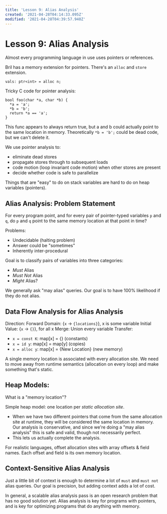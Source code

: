 ```yaml
---
title: 'Lesson 9: Alias Analysis'
created: '2021-04-28T04:14:33.095Z'
modified: '2021-04-28T04:39:57.940Z'
---
```


# Lesson 9: Alias Analysis

Almost every programming language in use uses pointers or references.

Bril has a memory extension for pointers. There's an `alloc` and `store` extension.

```
vals: ptr<int> = alloc n;
```

Tricky C code for pointer analysis:

```
bool foo(char *a, char *b) {
  *a = 'a';
  *b = 'b';
  return *a == 'a';
}
```

This func appears to always return true, but a and b could actually point to the same location in memory. Theoretically `*b = 'b';` could be dead code, but we can't delete it.

We use pointer analysis to:
- eliminate dead stores
- propagate stores through to subsequent loads
- code motion (loop invariant code motion) when other stores are present
- decide whether code is safe to parallelize

Things that are "easy" to do on stack variables are hard to do on heap variables (pointers).

## Alias Analysis: Problem Statement

For every program point, and for every pair of pointer-typed variables `p` and `q`, do `p` and `q` point to the same memory location at that point in time?

Problems:
- Undecidable (halting problem)
- Answer could be "sometimes"
- Inherently inter-procedural

Goal is to classify pairs of variables into three categories:
- _Must_ Alias
- _Must Not_ Alias
- _Might_ Alias?

We generally ask "may alias" queries. Our goal is to have 100% likelihood if they do not alias.

## Data Flow Analysis for Alias Analysis

Direction: Forward
Domain: {`x` -> `{locations}`}, x is some variable
Initial Value: {`x` -> `{}`}, for all x
Merge: Union every variable
Transfer:
- `x = const K`: map[x] = {}  (constants)
- `x = id y`: map[x] = map[y] (copies)
- `x = alloc y`: map[x] = {New Location} (new memory)

A single memory location is associated with every allocation site. We need to move away from runtime semantics (allocation on every loop) and make something that's static.

## Heap Models:

What is a "memory location"?

Simple heap model: one location per _static allocation site_.
- When we have two different pointers that come from the same allocation site at runtime, they will be considered the same location in memory. Our analysis is conservative, and since we're doing a "may alias analysis" this is safe and valid, though not necessarily perfect.
- This lets us actually complete the analysis.

For realistic languages, offset allocation sites with array offsets & field names. Each offset and field is its own memory location.

## Context-Sensitive Alias Analysis

Just a little bit of context is enough to determine a lot of `must` and `must not` alias queries. Our goal is precision, but adding context adds a lot of cost.

In general, a scalable alias analysis pass is an open research problem that has no good solution yet. Alias analysis is key for programs with pointers, and is key for optimizing programs that do anything with memory.


